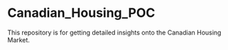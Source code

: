 # Canadian_Housing_POC
This repository is for getting detailed insights onto the Canadian Housing Market.
